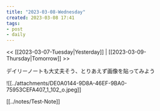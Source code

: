 ```yaml
---
title: "2023-03-08-Wednesday"
created: 2023-03-08 17:41
tags:
- post
- daily
---
```


<< [[2023-03-07-Tuesday|Yesterday]] | [[2023-03-09-Thursday|Tomorrow]] >>

デイリーノートも大丈夫そう、とりあえず画像を貼ってみよう

![[../attachments/DE0A0144-9D8A-46EF-9BA0-75953CEFA407_1_102_o.jpeg]]

[[../notes/Test-Note]]